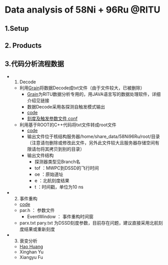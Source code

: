 # Data analysis of 58Ni + 96Ru @RITU

## 1.Setup

## 2. Products

## 3.代码分析流程数据

  - 1. Decode
      - 利用[Grain](https://github.com/IMP-HHuang/Grain)将数据Decode成txt文件（由于文件较大，已被删除）
         - [Grain](https://github.com/IMP-HHuang/Grain)为RITU数据分析专用的，用JAVA语言写的数据处理软件，详细介绍见链接
         - 数据Decode采用各探测自触发模式输出
         - [code](./Decode/Grain/code)
         - [刻度及触发参数文件 conf](./Decode/Grain/conf)
      - 利用基于ROOT的C++代码将txt文件转成root文件
        - [code](./Decode/C++) 
        - 输出文件位于核结构服务器/home/share_data/58Ni96Ru/root/目录（注意请勿删除或修改此文件，另外此文件较大且服务器存储空间有限请勿将其拷贝到别的目录）
        - 输出文件结构
          - 探测器类型见Branch名
          - tof ：MWPC到DSSD的飞行时间
          - oe ：原始道址
          - e ：北航刻度结果
          - t ：时间戳，单位为10 ns
  - 2. 事件重构
     - [code](./event) 
     - par.h ： 参数文件
        - EventWindow ： 事件重构时间窗
     - parx.txt pary.txt 为DSSD刻度参数，目前存在问题，建议直接采用北航刻度结果或重新刻度
  - 3. 衰变分析
     - [Hao Huang](./ana/)
     - Xinghan Yu
     - Xiangyu Fu
